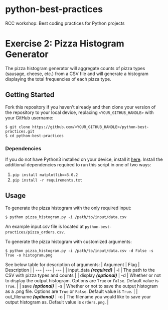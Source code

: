 # python-best-practices
 RCC workshop: Best coding practices for Python projects


# Exercise 2: Pizza Histogram Generator
The pizza histogram generator will aggregate counts of pizza types (sausage, cheese, etc.) from a CSV file and will generate a histogram displaying the total frequencies of each pizza type.

## Getting Started
Fork this repository if you haven't already and then clone your version of the repository to your local device, replacing `<YOUR_GITHUB_HANDLE>` with your GitHub username:
```
$ git clone https://github.com/<YOUR_GITHUB_HANDLE>/python-best-practices.git
$ cd python-best-practices
```
### Dependencies
If you do not have Python3 installed on your device, install it [here](https://www.python.org/downloads/). Install the additional dependencies required to run this script in one of two ways:
1. `pip install matplotlib==3.0.2`
2. `pip install -r requirements.txt`

## Usage 
To generate the pizza histogram with the only required input:
```
$ python pizza_histogram.py -i /path/to/input/data.csv
```
An example input.csv file is located at `python-best-practices/pizza_orders.csv`. 

To generate the pizza histogram with customized arguments:
```
$ python pizza_histogram.py -i /path/to/input/data.csv -d False -s True -o histogram.png
```
See below table for description of arguments:
| Argument | Flag | Description |
| --- | --- | --- |
| input_data ***(required)*** | -i | The path to the CSV with pizza types and counts |
| display ***(optional)*** | -d | Whether or not to display the output histogram. Options are `True` or `False`. Default value is `True`. |
| save ***(optional)*** | -s | Whether or not to save the output histogram as a .png file. Options are `True` or `False`. Default value is `True`. |
| out_filename ***(optional)*** | -o | The filename you would like to save your output histogram as. Default value is `orders.png`. |
